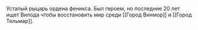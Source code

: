 Усталый рыцарь ордена феникса. Был героем, но последние 20 лет ищет Вилода чтобы восстановить мир среди [[Город Винмор]] и [[Город Тельмар]].